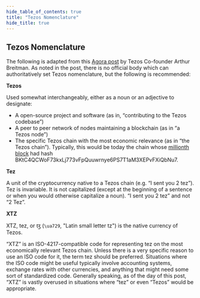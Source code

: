 ```yaml
---
hide_table_of_contents: true
title: "Tezos Nomenclature"
hide_title: true
---
```


## Tezos Nomenclature

The following is adapted from this [Agora post](https://forum.tezosagora.org/t/nomenclature/2376) by Tezos Co-founder Arthur Breitman. As noted in the post, there is no official body which can authoritatively set Tezos nomenclature, but the following is recommended:

**Tezos**

Used somewhat interchangeably, either as a noun or an adjective to designate:

* A open-source project and software \(as in, “contributing to the Tezos codebase”\)
* A peer to peer network of nodes maintaining a blockchain \(as in “a Tezos node”\)
* The specific Tezos chain with the most economic relevance \(as in “the Tezos chain”\). Typically, this would be today the chain whose [millionth block](https://tzkt.io/BKtC4QCWoF73kxLj773vFpQuuwrnye6PS7T1aM3XEPvFXiQbNu7/endorsements) had hash BKtC4QCWoF73kxLj773vFpQuuwrnye6PS7T1aM3XEPvFXiQbNu7.

**Tez**

A unit of the cryptocurrency native to a Tezos chain \(e.g. “I sent you 2 tez”\). Tez is invariable. It is not capitalized \(except at the beginning of a sentence or when you would otherwise capitalize a noun\). “I sent you 2 tez” and not “2 Tez”.

**XTZ**

XTZ, tez, or ꜩ \(`\ua729`, "Latin small letter tz"\) is the native currency of Tezos.

“XTZ” is an ISO-4217-compatible code for representing tez on the most economically relevant Tezos chain. Unless there is a very specific reason to use an ISO code for it, the term tez should be preferred. Situations where the ISO code might be useful typically involve accounting systems, exchange rates with other currencies, and anything that might need some sort of standardized code. Generally speaking, as of the day of this post, “XTZ” is vastly overused in situations where “tez” or even “Tezos” would be appropriate.

